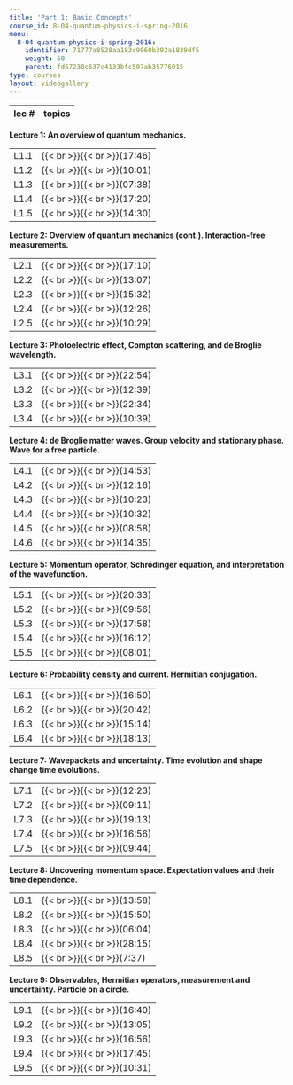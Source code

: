 ```yaml
---
title: 'Part 1: Basic Concepts'
course_id: 8-04-quantum-physics-i-spring-2016
menu:
  8-04-quantum-physics-i-spring-2016:
    identifier: 71777a8528aa183c9060b392a1839df5
    weight: 50
    parent: fd67230c637e4133bfc507ab35776015
type: courses
layout: videogallery
---
```

  
| lec # | topics |
| --- | --- |

**Lecture 1: An overview of quantum mechanics.**

| | |
| --- | --- |
| L1.1 | {{< br >}}{{< br >}}(17:46) |
| L1.2 | {{< br >}}{{< br >}}(10:01) |
| L1.3 | {{< br >}}{{< br >}}(07:38) |
| L1.4 | {{< br >}}{{< br >}}(17:20) |
| L1.5 | {{< br >}}{{< br >}}(14:30) |

**Lecture 2: Overview of quantum mechanics (cont.). Interaction-free measurements.**

| | |
| --- | --- |
| L2.1 | {{< br >}}{{< br >}}(17:10) |
| L2.2 | {{< br >}}{{< br >}}(13:07) |
| L2.3 | {{< br >}}{{< br >}}(15:32) |
| L2.4 | {{< br >}}{{< br >}}(12:26) |
| L2.5 | {{< br >}}{{< br >}}(10:29) |

**Lecture 3: Photoelectric effect, Compton scattering, and de Broglie wavelength.**

| | |
| --- | --- |
| L3.1 | {{< br >}}{{< br >}}(22:54) |
| L3.2 | {{< br >}}{{< br >}}(12:39) |
| L3.3 | {{< br >}}{{< br >}}(22:34) |
| L3.4 | {{< br >}}{{< br >}}(10:39) |

**Lecture 4: de Broglie matter waves. Group velocity and stationary phase. Wave for a free particle.**

| | |
| --- | --- |
| L4.1 | {{< br >}}{{< br >}}(14:53) |
| L4.2 | {{< br >}}{{< br >}}(12:16) |
| L4.3 | {{< br >}}{{< br >}}(10:23) |
| L4.4 | {{< br >}}{{< br >}}(10:32) |
| L4.5 | {{< br >}}{{< br >}}(08:58) |
| L4.6 | {{< br >}}{{< br >}}(14:35) |

**Lecture 5: Momentum operator, Schrödinger equation, and interpretation of the wavefunction.**

| | |
| --- | --- |
| L5.1 | {{< br >}}{{< br >}}(20:33) |
| L5.2 | {{< br >}}{{< br >}}(09:56) |
| L5.3 | {{< br >}}{{< br >}}(17:58) |
| L5.4 | {{< br >}}{{< br >}}(16:12) |
| L5.5 | {{< br >}}{{< br >}}(08:01) |

**Lecture 6: Probability density and current. Hermitian conjugation.**

| | |
| --- | --- |
| L6.1 | {{< br >}}{{< br >}}(16:50) |
| L6.2 | {{< br >}}{{< br >}}(20:42) |
| L6.3 | {{< br >}}{{< br >}}(15:14) |
| L6.4 | {{< br >}}{{< br >}}(18:13) |

**Lecture 7: Wavepackets and uncertainty. Time evolution and shape change time evolutions.**

| | |
| --- | --- |
| L7.1 | {{< br >}}{{< br >}}(12:23) |
| L7.2 | {{< br >}}{{< br >}}(09:11) |
| L7.3 | {{< br >}}{{< br >}}(19:13) |
| L7.4 | {{< br >}}{{< br >}}(16:56) |
| L7.5 | {{< br >}}{{< br >}}(09:44) |

**Lecture 8: Uncovering momentum space. Expectation values and their time dependence.**

| | |
| --- | --- |
| L8.1 | {{< br >}}{{< br >}}(13:58) |
| L8.2 | {{< br >}}{{< br >}}(15:50) |
| L8.3 | {{< br >}}{{< br >}}(06:04) |
| L8.4 | {{< br >}}{{< br >}}(28:15) |
| L8.5 | {{< br >}}{{< br >}}(7:37) |

**Lecture 9: Observables, Hermitian operators, measurement and uncertainty. Particle on a circle.**

| | |
| --- | --- |
| L9.1 | {{< br >}}{{< br >}}(16:40) |
| L9.2 | {{< br >}}{{< br >}}(13:05) |
| L9.3 | {{< br >}}{{< br >}}(16:56) |
| L9.4 | {{< br >}}{{< br >}}(17:45) |
| L9.5 | {{< br >}}{{< br >}}(10:31)